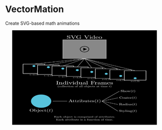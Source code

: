 # VectorMation
Create SVG-based math animations

<p align="center">
    <img width="460" height="300" src="./explanation.svg">
</p>
